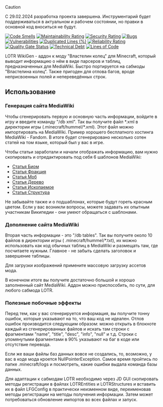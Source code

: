 > [!CAUTION]
> С 29.02.2024 разработка проекта завершена. Инструментарий будет поддерживаться в актуальном и рабочем состоянии, но
> правки в основной код вноситься не будут.

[![Code Smells][code_smells_badge]][code_smells_link]
[![Maintainability Rating][maintainability_rating_badge]][maintainability_rating_link]
[![Security Rating][security_rating_badge]][security_rating_link]
[![Bugs][bugs_badge]][bugs_link]
[![Vulnerabilities][vulnerabilities_badge]][vulnerabilities_link]
[![Duplicated Lines (%)][duplicated_lines_density_badge]][duplicated_lines_density_link]
[![Reliability Rating][reliability_rating_badge]][reliability_rating_link]
[![Quality Gate Status][quality_gate_status_badge]][quality_gate_status_link]
[![Technical Debt][technical_debt_badge]][technical_debt_link]
[![Lines of Code][lines_of_code_badge]][lines_of_code_link]

LOTR WikiGen - аддон к моду "Властелин колец" для Minecraft, который выводит информацию о нём в виде парсеров и таблиц,
предназначенных для MediaWiki. Быстро портируется на сабмоды "Властелина колец". Также пригоден для отлова багов, вроде
неприсвоенных полей и непереведённых строк.

## Использование

### Генерация сайта MediaWiki

Чтобы сгенерировать первую и основную часть информации, войдите в игру и введите команду "/db xml". Так вы получите файл
\*.xml в директории игры (.minecraft/hummel/\*.xml). Этот файл можно импортировать на MediaWiki. Пример хорошего
бесплатного хостинга MediaWiki - Fandom. В итоге будет сгенерировано несколько сотен статей на том языке, который был у
вас в игре.

Чтобы статьи заработали и начали отображать информацию, вам нужно скопировать и отредактировать под себя 6 шаблонов
MediaWiki:

* [Статья Биом](https://gotminecraftmod.fandom.com/wiki/Template:Статья_Биом)
* [Статья Фракция](https://gotminecraftmod.fandom.com/wiki/Template:Статья_Фракция)
* [Статья Моб](https://gotminecraftmod.fandom.com/wiki/Template:Статья_Моб)
* [Статья Дерево](https://gotminecraftmod.fandom.com/wiki/Template:Статья_Дерево)
* [Статья Ископаемое](https://gotminecraftmod.fandom.com/wiki/Template:Статья_Ископаемое)
* [Статья Структура](https://gotminecraftmod.fandom.com/wiki/Template:Статья_Структура)

Не забывайте также и о подшаблонах, которые будут гореть красным цветом. Если у вас возникли вопросы, можете задавать их
опытным участникам Википедии - они умеют обращаться с шаблонами.

### Дополнение сайта MediaWiki

Вторая часть информации - это "/db tables". Так вы получите около 10 файлов в директории игры (
.minecraft/hummel/\*.txt), их можно использовать как код обычных таблиц в MediaWiki и размещать там, где посчитаете
нужным. Главное - не забыть сделать заголовок и завершение таблицы.

Для загрузки изображений примените массовую загрузку ассетов мода.

В конечном итоге вы получите достаточно большой и хорошо заполненный сайт MediaWiki. Аддон можно приспособить, по сути,
для любого сабмода LOTR.

### Полезные побочные эффекты

Перед тем, как у вас сгенерируется информация, вы получите тонну ошибок, которые указывают на то, что ваш код не
идеален. Отлов ошибок производится следующим образом: можно открыть в блокноте каждый из сгенерированных файлов и искать
там строки с фрагментами "name", "title", "desc", "info", "null" и т.д. Строки с упомянутыми фрагментами в 90% указывают
на баг в коде или отсутствие перевода.

Если же ваши файлы баз данных вовсе не создались, то, возможно, у вас в коде мода кроется NullPointerException. Самое
время пройтись по папке .minecraft/logs и посмотреть, какие ошибки выдала команда базы данных.

Для адаптации к сабмодам LOTR необходимо через JD GUI скопировать методы регистрации в файлах LOTREntities и
LOTRStructures и вставить их в файл LFGConfig в практически неизменном виде, переименовав методы регистрации на методы
получения информации. Затем может потребоваться обновление импортов во всех файлах и запуск.

<!----------------------------------------------------------------------------->

[code_smells_badge]: https://sonarcloud.io/api/project_badges/measure?project=Hummel009_LOTR-WikiGen&metric=code_smells

[code_smells_link]: https://sonarcloud.io/summary/overall?id=Hummel009_LOTR-WikiGen

[maintainability_rating_badge]: https://sonarcloud.io/api/project_badges/measure?project=Hummel009_LOTR-WikiGen&metric=sqale_rating

[maintainability_rating_link]: https://sonarcloud.io/summary/overall?id=Hummel009_LOTR-WikiGen

[security_rating_badge]: https://sonarcloud.io/api/project_badges/measure?project=Hummel009_LOTR-WikiGen&metric=security_rating

[security_rating_link]: https://sonarcloud.io/summary/overall?id=Hummel009_LOTR-WikiGen

[bugs_badge]: https://sonarcloud.io/api/project_badges/measure?project=Hummel009_LOTR-WikiGen&metric=bugs

[bugs_link]: https://sonarcloud.io/summary/overall?id=Hummel009_LOTR-WikiGen

[vulnerabilities_badge]: https://sonarcloud.io/api/project_badges/measure?project=Hummel009_LOTR-WikiGen&metric=vulnerabilities

[vulnerabilities_link]: https://sonarcloud.io/summary/overall?id=Hummel009_LOTR-WikiGen

[duplicated_lines_density_badge]: https://sonarcloud.io/api/project_badges/measure?project=Hummel009_LOTR-WikiGen&metric=duplicated_lines_density

[duplicated_lines_density_link]: https://sonarcloud.io/summary/overall?id=Hummel009_LOTR-WikiGen

[reliability_rating_badge]: https://sonarcloud.io/api/project_badges/measure?project=Hummel009_LOTR-WikiGen&metric=reliability_rating

[reliability_rating_link]: https://sonarcloud.io/summary/overall?id=Hummel009_LOTR-WikiGen

[quality_gate_status_badge]: https://sonarcloud.io/api/project_badges/measure?project=Hummel009_LOTR-WikiGen&metric=alert_status

[quality_gate_status_link]: https://sonarcloud.io/summary/overall?id=Hummel009_LOTR-WikiGen

[technical_debt_badge]: https://sonarcloud.io/api/project_badges/measure?project=Hummel009_LOTR-WikiGen&metric=sqale_index

[technical_debt_link]: https://sonarcloud.io/summary/overall?id=Hummel009_LOTR-WikiGen

[lines_of_code_badge]: https://sonarcloud.io/api/project_badges/measure?project=Hummel009_LOTR-WikiGen&metric=ncloc

[lines_of_code_link]: https://sonarcloud.io/summary/overall?id=Hummel009_LOTR-WikiGen